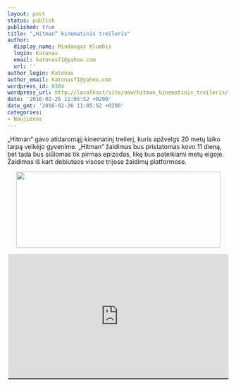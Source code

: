 ```yaml
---
layout: post
status: publish
published: true
title: "„Hitman“ kinematinis treileris"
author:
  display_name: Mindaugas Klumbis
  login: Katonas
  email: katonasf1@yahoo.com
  url: ''
author_login: Katonas
author_email: katonasf1@yahoo.com
wordpress_id: 9304
wordpress_url: http://localhost/site/new/hitman_kinematinis_treileris/
date: '2016-02-26 11:05:52 +0200'
date_gmt: '2016-02-26 11:05:52 +0200'
categories:
- Naujienos
---
```

<p>
	&bdquo;Hitman&ldquo; gavo atidaromąjį kinematinį treilerį, kuris apžvelgs 20 metų laiko tarpą veikėjo gyvenime. &bdquo;Hitman&ldquo; žaidimas bus pristatomas kovo 11 dieną, bet tada bus siūlomas tik pirmas epizodas, likę bus pateikiami metų eigoje. Žaidimas i&scaron; kart debiutuos visose trijose žaidimų platformose. &nbsp;&nbsp;</p>
<p style="text-align: center;">
	<a href="http://technews.lt/userfiles/hitman system spec.JPG"><img alt="" src="http://technews.lt/userfiles/hitman system spec.JPG" style="width: 464px; height: 173px;" /></a></p>
<p style="text-align: center;">
	<span style="color: rgb(187, 187, 187); font-family: Roboto, Arial, Helvetica, sans-serif; font-size: 11px; line-height: 11.44px; background-color: rgba(28, 28, 28, 0.8);"><iframe allowfullscreen="" frameborder="0" height="281" src="https://www.youtube.com/embed/01bYEelwwHc" width="500"></iframe></span></p>
